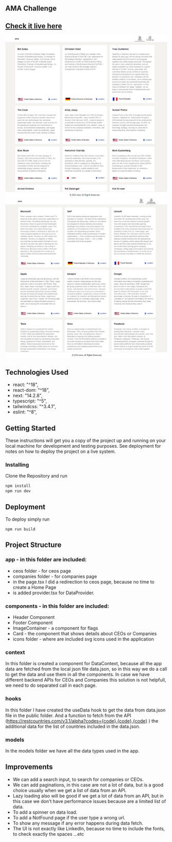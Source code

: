 ## AMA Challenge

## [Check it live here](https://ama-challenge.netlify.app/)

![ScreenShot](screenshot-1.png)
![ScreenShot](screenshot-2.png)

## Technologies Used

- react: "^18",
- react-dom: "^18",
- next: "14.2.8",
- typescript: "^5",
- tailwindcss: "^3.4.1",
- eslint: "^8",

## Getting Started

These instructions will get you a copy of the project up and running on your local machine for development and testing purposes. See deployment for notes on how to deploy the project on a live system.

### Installing

Clone the Repository and run

```
npm install
npm run dev
```

## Deployment

To deploy simply run

```
npm run build
```

## Project Structure

### app - in this folder are included:

- ceos folder - for ceos page
- companies folder - for companies page
- in the page.tsx I did a redirection to ceos page, because no time to create a Home Page
- is added provider.tsx for DataProvider.

### components - in this folder are included:

- Header Component
- Footer Component
- ImageContainer - a component for flags
- Card - the component that shows details about CEOs or Companies
- icons folder - where are included svg icons used in the application

### context

In this folder is created a component for DataContext, because all the app data are fetched from the local json file data.json, so in this way we do a call to get the data and use them in all the components.
In case we have different backend APIs for CEOs and Companies this solution is not helpfull, we need to do separated call in each page.

### hooks

In this folder I have created the useData hook to get the data from data.json file in the public folder.
And a function to fetch from the API (https://restcountries.com/v3.1/alpha?codes={code},{code},{code}
) the additional data for the list of countries included in the data.json.

### models

In the models folder we have all the data types used in the app.

## Improvements

- We can add a search input, to search for companies or CEOs.
- We can add paginations, in this case are not a lot of data, but is a good choice usually when we get a list of data from an API.
- Lazy loading also will be good if we get a lot of data from an API, but in this case we don't have performance issues because are a limited list of data.
- To add a spinner on data load.
- To add a NotFound page if the user type a wrong url.
- To show any message if any error happens during data fetch.
- The UI is not exactly like LinkedIn, because no time to include the fonts, to check exactly the spaces ...etc
